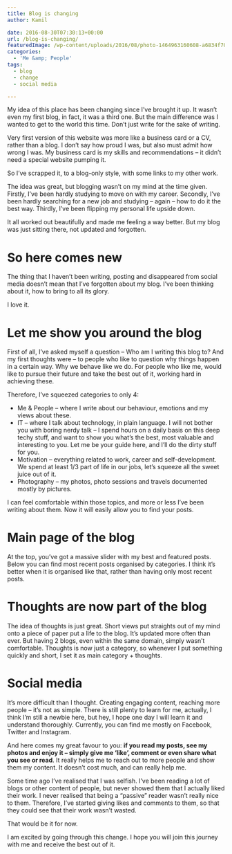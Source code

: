 ```yaml
---
title: Blog is changing
author: Kamil

date: 2016-08-30T07:30:13+00:00
url: /blog-is-changing/
featuredImage: /wp-content/uploads/2016/08/photo-1464963160608-a6834f70b421.jpg
categories:
  - 'Me &amp; People'
tags:
  - blog
  - change
  - social media

---
```

My idea of this place has been changing since I’ve brought it up. It wasn’t even my first blog, in fact, it was a third one. But the main difference was I wanted to get to the world this time. Don’t just write for the sake of writing.

Very first version of this website was more like a business card or a CV, rather than a blog. I don’t say how proud I was, but also must admit how wrong I was. My business card is my skills and recommendations – it didn’t need a special website pumping it.

So I’ve scrapped it, to a blog-only style, with some links to my other work.

The idea was great, but blogging wasn’t on my mind at the time given. Firstly, I’ve been hardly studying to move on with my career. Secondly, I’ve been hardly searching for a new job and studying – again – how to do it the best way. Thirdly, I’ve been flipping my personal life upside down.

It all worked out beautifully and made me feeling a way better. But my blog was just sitting there, not updated and forgotten.

# So here comes new

The thing that I haven’t been writing, posting and disappeared from social media doesn’t mean that I’ve forgotten about my blog. I’ve been thinking about it, how to bring to all its glory.

I love it.

# Let me show you around the blog

First of all, I’ve asked myself a question – Who am I writing this blog to? And my first thoughts were – to people who like to question why things happen in a certain way. Why we behave like we do. For people who like me, would like to pursue their future and take the best out of it, working hard in achieving these.

Therefore, I’ve squeezed categories to only 4:

  * Me & People – where I write about our behaviour, emotions and my views about these.
  * IT – where I talk about technology, in plain language. I will not bother you with boring nerdy talk – I spend hours on a daily basis on this deep techy stuff, and want to show you what’s the best, most valuable and interesting to you. Let me be your guide here, and I’ll do the dirty stuff for you.
  * Motivation – everything related to work, career and self-development. We spend at least 1/3 part of life in our jobs, let’s squeeze all the sweet juice out of it.
  * Photography – my photos, photo sessions and travels documented mostly by pictures.

I can feel comfortable within those topics, and more or less I’ve been writing about them. Now it will easily allow you to find your posts.

# Main page of the blog

At the top, you’ve got a massive slider with my best and featured posts. Below you can find most recent posts organised by categories. I think it’s better when it is organised like that, rather than having only most recent posts.

# Thoughts are now part of the blog

The idea of thoughts is just great. Short views put straights out of my mind onto a piece of paper put a life to the blog. It’s updated more often than ever. But having 2 blogs, even within the same domain, simply wasn’t comfortable. Thoughts is now just a category, so whenever I put something quickly and short, I set it as main category + thoughts.

# Social media

It’s more difficult than I thought. Creating engaging content, reaching more people – it’s not as simple. There is still plenty to learn for me, actually, I think I’m still a newbie here, but hey, I hope one day I will learn it and understand thoroughly. Currently, you can find me mostly on Facebook, Twitter and Instagram.

And here comes my great favour to you: **if you read my posts, see my photos and enjoy it – simply give me ‘like’, comment or even share what you see or read**. It really helps me to reach out to more people and show them my content. It doesn’t cost much, and can really help me.

Some time ago I’ve realised that I was selfish. I’ve been reading a lot of blogs or other content of people, but never showed them that I actually liked their work. I never realised that being a “passive” reader wasn’t really nice to them. Therefore, I’ve started giving likes and comments to them, so that they could see that their work wasn’t wasted.

That would be it for now.

I am excited by going through this change. I hope you will join this journey with me and receive the best out of it.
